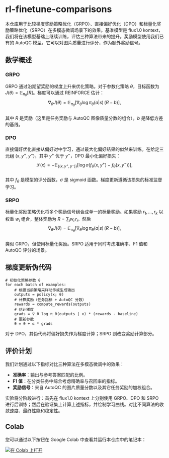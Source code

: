 # rl-finetune-comparisons  

本仓库用于比较梯度奖励策略优化（GRPO）、直接偏好优化（DPO）和标量化奖励策略优化（SRPO）在多模态微调场景下的效果。基准模型是 flux1.0 kontext，我们将在该模型基础上继续训练，评估三种算法带来的提升。奖励模型使用我们已有的 AutoQC 模型，它可以对图片质量进行评分，作为额外奖励信号。  

## 数学概述  

### GRPO  
GRPO 通过沿期望奖励的梯度上升来优化策略。对于参数化策略 $\theta$，目标函数为 $J(\theta)=\mathbb{E}_{\pi_\theta}[R]$。梯度可以通过 REINFORCE 估计：  
$$  
\nabla_\theta J(\theta) = \mathbb{E}_{\pi_\theta}\big[\nabla_\theta \log \pi_\theta(a|s)\,(R - b)\big],  
$$  
其中 $R$ 是奖励（这里是任务奖励与 AutoQC 图像质量分数的组合），$b$ 是降低方差的基线。  

### DPO  
直接偏好优化直接从偏好对中学习，通过最大化偏好结果的似然来训练。在给定三元组 $(x, y^+, y^-)$，其中 $y^+$ 优于 $y^-$，DPO 最小化偏好损失：  
$$  
\mathcal{L}(x) = -\mathbb{E}_{\{(x,y^+,y^-)\}}\left[\log\sigma\big(f_\theta(x,y^+) - f_\theta(x,y^-)\big)\right],  
$$  
其中 $f_\theta$ 是模型的评分函数，$\sigma$ 是 sigmoid 函数。梯度更新遵循该损失的标准监督学习。  

### SRPO  
标量化奖励策略优化将多个奖励信号组合成单一的标量奖励。如果奖励 $r_1,\dots,r_k$ 以权重 $w_i$ 组合，整体奖励为 $R = \sum_i w_i\,r_i$。然后  
$$  
\nabla_\theta J(\theta) = \mathbb{E}_{\pi_\theta}\big[\nabla_\theta \log \pi_\theta(a|s)\,(R - b)\big],  
$$  
类似 GRPO，但使用标量化奖励。SRPO 适用于同时考虑准确率、F1 值和 AutoQC 评分的场景。  

## 梯度更新伪代码  

```pseudo  
# 初始化策略参数 θ  
for each batch of examples:  
    # 根据当前策略采样动作或生成输出  
    outputs = policy(x; θ)  
    # 计算奖励（任务指标 + AutoQC 分数）  
    rewards = compute_rewards(outputs)  
    # 估计梯度  
    grads = ∇_θ log π_θ(outputs | x) * (rewards - baseline)  
    # 更新参数  
    θ = θ + α * grads  
```  

对于 DPO，其伪代码将偏好损失作为梯度计算；SRPO 则改变奖励计算部分。  

## 评价计划  

我们计划通过以下指标对比三种算法在多模态微调中的效果：  

- **准确率**：输出与参考答案匹配的比例。  
- **F1 值**：在分类任务中综合考虑精确率与召回率的指标。  
- **奖励信号**：来自 AutoQC 的图片质量分数以及其它任务奖励的加权组合。  

实验将分阶段进行：首先在 flux1.0 kontext 上分别使用 GRPO、DPO 和 SRPO 进行后训练；然后在验证集上计算上述指标，并绘制学习曲线。对比不同算法的收敛速度、最终性能和稳定性。  

## Colab  

您可以通过以下按钮在 Google Colab 中查看并运行本仓库中的笔记本：  

[![在 Colab 上打开](https://colab.research.google.com/assets/colab-badge.svg)](https://colab.research.google.com/github/OneBoxCream/rl-finetune-comparisons/blob/main/notebooks/grpo_dpo_srpo_comparison.ipynb)
